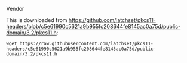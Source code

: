 Vendor

This is downloaded from https://github.com/latchset/pkcs11-headers/blob/c5e61990c5621a9b955fc208644fe8145ac0a75d/public-domain/3.2/pkcs11.h:

```shell
wget https://raw.githubusercontent.com/latchset/pkcs11-headers/c5e61990c5621a9b955fc208644fe8145ac0a75d/public-domain/3.2/pkcs11.h
```

